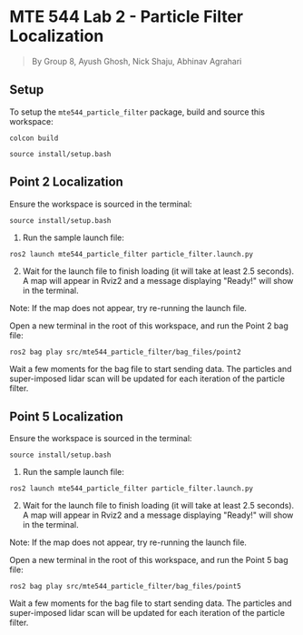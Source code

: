# MTE 544 Lab 2 - Particle Filter Localization
> By Group 8, Ayush Ghosh, Nick Shaju, Abhinav Agrahari


## Setup
To setup the `mte544_particle_filter` package, build and source this workspace: 

```colcon build```

```source install/setup.bash```



## Point 2 Localization
Ensure the workspace is sourced in the terminal:

```source install/setup.bash```

1. Run the sample launch file:

```ros2 launch mte544_particle_filter particle_filter.launch.py```


2. Wait for the launch file to finish loading (it will take at least 2.5 seconds). A map will appear in Rviz2 and a message displaying "Ready!" will show in the terminal.

Note: If the map does not appear, try re-running the launch file.

Open a new terminal in the root of this workspace, and run the Point 2 bag file:

```ros2 bag play src/mte544_particle_filter/bag_files/point2```

Wait a few moments for the bag file to start sending data. The particles and super-imposed lidar scan will be updated for each iteration of the particle filter.

## Point 5 Localization
Ensure the workspace is sourced in the terminal:

```source install/setup.bash```

1. Run the sample launch file:

```ros2 launch mte544_particle_filter particle_filter.launch.py```


2. Wait for the launch file to finish loading (it will take at least 2.5 seconds). A map will appear in Rviz2 and a message displaying "Ready!" will show in the terminal.

Note: If the map does not appear, try re-running the launch file.

Open a new terminal in the root of this workspace, and run the Point 5 bag file:

```ros2 bag play src/mte544_particle_filter/bag_files/point5```

Wait a few moments for the bag file to start sending data. The particles and super-imposed lidar scan will be updated for each iteration of the particle filter.